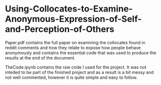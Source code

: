 # Using-Collocates-to-Examine-Anonymous-Expression-of-Self-and-Perception-of-Others

Paper.pdf contains the full paper on examining the collocates found in reddit comments and how they relate to expose how people behave anonymously and contains the essential code that was used to produce the results at the end of the document.

TheCode.ipynb contains the raw code I used for the project. It was not inteded to be part of the finished project and as a result is a bit messy and not well commented, however it is quite simple and easy to follow.
